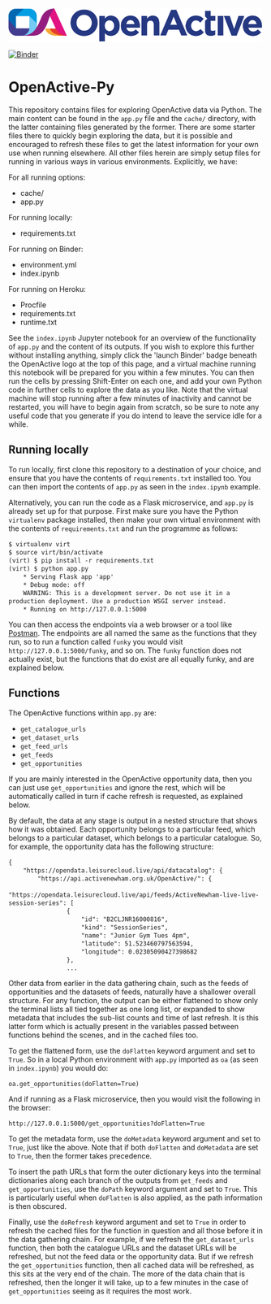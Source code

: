 <img src='images/OpenActive-Landscape-Logo-2.png' width='500'>

[![Binder](https://mybinder.org/badge_logo.svg)](https://mybinder.org/v2/gh/Reikyo/OpenActive-Py/main?labpath=index.ipynb)

# OpenActive-Py
This repository contains files for exploring OpenActive data via Python. The main content can be found in the `app.py` file and the `cache/` directory, with the latter containing files generated by the former. There are some starter files there to quickly begin exploring the data, but it is possible and encouraged to refresh these files to get the latest information for your own use when running elsewhere. All other files herein are simply setup files for running in various ways in various environments. Explicitly, we have:

For all running options:
- cache/
- app.py

For running locally:
- requirements.txt

For running on Binder:
- environment.yml
- index.ipynb

For running on Heroku:
- Procfile
- requirements.txt
- runtime.txt

See the `index.ipynb` Jupyter notebook for an overview of the functionality of `app.py` and the content of its outputs. If you wish to explore this further without installing anything, simply click the 'launch Binder' badge beneath the OpenActive logo at the top of this page, and a virtual machine running this notebook will be prepared for you within a few minutes. You can then run the cells by pressing Shift-Enter on each one, and add your own Python code in further cells to explore the data as you like. Note that the virtual machine will stop running after a few minutes of inactivity and cannot be restarted, you will have to begin again from scratch, so be sure to note any useful code that you generate if you do intend to leave the service idle for a while.

## Running locally

To run locally, first clone this repository to a destination of your choice, and ensure that you have the contents of `requirements.txt` installed too. You can then import the contents of `app.py` as seen in the `index.ipynb` example.

Alternatively, you can run the code as a Flask microservice, and `app.py` is already set up for that purpose. First make sure you have the Python `virtualenv` package installed, then make your own virtual environment with the contents of `requirements.txt` and run the programme as follows:

```
$ virtualenv virt
$ source virt/bin/activate
(virt) $ pip install -r requirements.txt
(virt) $ python app.py
    * Serving Flask app 'app'
    * Debug mode: off
    WARNING: This is a development server. Do not use it in a production deployment. Use a production WSGI server instead.
    * Running on http://127.0.0.1:5000
```

You can then access the endpoints via a web browser or a tool like [Postman](https://www.postman.com/). The endpoints are all named the same as the functions that they run, so to run a function called `funky` you would visit `http://127.0.0.1:5000/funky`, and so on. The `funky` function does not actually exist, but the functions that do exist are all equally funky, and are explained below.

## Functions

The OpenActive functions within `app.py` are:

- `get_catalogue_urls`
- `get_dataset_urls`
- `get_feed_urls`
- `get_feeds`
- `get_opportunities`

If you are mainly interested in the OpenActive opportunity data, then you can just use `get_opportunities` and ignore the rest, which will be automatically called in turn if cache refresh is requested, as explained below.

By default, the data at any stage is output in a nested structure that shows how it was obtained. Each opportunity belongs to a particular feed, which belongs to a particular dataset, which belongs to a particular catalogue. So, for example, the opportunity data has the following structure:

```
{
    "https://opendata.leisurecloud.live/api/datacatalog": {
        "https://api.activenewham.org.uk/OpenActive/": {
            "https://opendata.leisurecloud.live/api/feeds/ActiveNewham-live-live-session-series": [
                {
                    "id": "B2CLJNR16000816",
                    "kind": "SessionSeries",
                    "name": "Junior Gym Tues 4pm",
                    "latitude": 51.523460797563594,
                    "longitude": 0.02305090427398682
                },
                ...
```

Other data from earlier in the data gathering chain, such as the feeds of opportunities and the datasets of feeds, naturally have a shallower overall structure. For any function, the output can be either flattened to show only the terminal lists all tied together as one long list, or expanded to show metadata that includes the sub-list counts and time of last refresh. It is this latter form which is actually present in the variables passed between functions behind the scenes, and in the cached files too.

To get the flattened form, use the `doFlatten` keyword argument and set to `True`. So in a local Python environment with `app.py` imported as `oa` (as seen in `index.ipynb`) you would do:

```
oa.get_opportunities(doFlatten=True)
```

And if running as a Flask microservice, then you would visit the following in the browser:

```
http://127.0.0.1:5000/get_opportunities?doFlatten=True
```

To get the metadata form, use the `doMetadata` keyword argument and set to `True`, just like the above. Note that if both `doFlatten` and `doMetadata` are set to `True`, then the former takes precedence.

To insert the path URLs that form the outer dictionary keys into the terminal dictionaries along each branch of the outputs from `get_feeds` and `get_opportunities`, use the `doPath` keyword argument and set to `True`. This is particularly useful when `doFlatten` is also applied, as the path information is then obscured.

Finally, use the `doRefresh` keyword argument and set to `True` in order to refresh the cached files for the function in question and all those before it in the data gathering chain. For example, if we refresh the `get_dataset_urls` function, then both the catalogue URLs and the dataset URLs will be refreshed, but not the feed data or the opportunity data. But if we refresh the `get_opportunities` function, then all cached data will be refreshed, as this sits at the very end of the chain. The more of the data chain that is refreshed, then the longer it will take, up to a few minutes in the case of `get_opportunities` seeing as it requires the most work.

